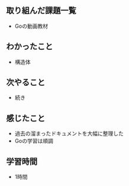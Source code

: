 ## 取り組んだ課題一覧
- Goの動画教材

## わかったこと
- 構造体

## 次やること
- 続き

## 感じたこと
- 過去の溜まったドキュメントを大幅に整理した
- Goの学習は順調

## 学習時間
- 1時間